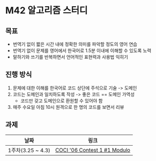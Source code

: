 # M42 알고리즘 스터디

## 목표

- 번역기 없이 짧은 시간 내에 정확한 의미를 파악할 정도의 영어 연습
- 번역기 없이 문제를 영어에서 한국어로 1.5분 이내에 이해할 수 있도록 노력
- 말하기와 쓰기를 반복하면서 언어적인 표현력과 사용법 익히기

## 진행 방식

1. 문제에 대한 이해를 한국어로 코드 상단에 주석으로 기술 -> 도메인
2. 코드는 도메인과 일치하도록 작성 -> 좋은 코드 == 도메인 가역성
   - 코드만 갖고 도메인으로 환원할 수 있어야 함
3. 매주 수요일 아침 10시 원격으로 한 명의 코드를 보면서 리뷰

## 과제

|       날짜        |                                             링크                                              |
|:---------------:|:-------------------------------------------------------------------------------------------:|
| 1주차(3.25 ~ 4.3) | [COCI '06 Contest 1 #1 Modulo](https://dmoj.ca/problems/?search=COCI%20%2706%20Contest%201) |